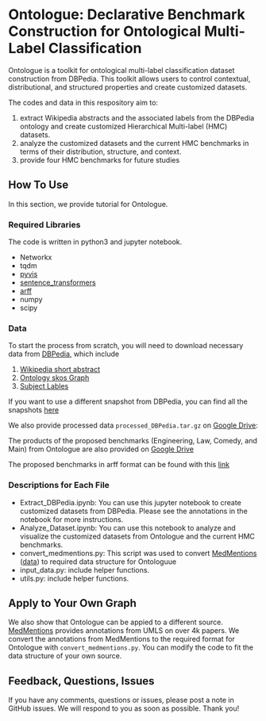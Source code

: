 # Ontologue: Declarative Benchmark Construction for Ontological Multi-Label Classification

Ontologue is a toolkit for ontological multi-label classification dataset construction from DBPedia. This toolkit allows users to control contextual, distributional, and structured properties and create customized datasets. 

The codes and data in this respository aim to:
1. extract Wikipedia abstracts and the associated labels from the DBPedia ontology and create customized Hierarchical Multi-label (HMC) datasets.
2. analyze the customized datasets and the current HMC benchmarks in terms of their distribution, structure, and context.
3. provide four HMC benchmarks for future studies

## How To Use

In this section, we provide tutorial for Ontologue.

### Required Libraries

The code is written in python3 and jupyter notebook.

- Networkx
- tqdm
- [pyvis](https://pyvis.readthedocs.io/en/latest/install.html)
- [sentence_transformers](https://www.sbert.net/)
- [arff](https://pypi.org/project/arff/)
- numpy
- scipy

### Data

To start the process from scratch, you will need to download necessary data from [DBPedia](https://databus.dbpedia.org/dbpedia/collections/dbpedia-snapshot-2021-09/), which include
1. [Wikipedia short abstract](https://databus.dbpedia.org/dbpedia/text/short-abstracts/2021.08.01/short-abstracts_lang=en.ttl.bz2)
2. [Ontology skos Graph](https://databus.dbpedia.org/dbpedia/generic/categories/2021.09.01/categories_lang=en_skos.ttl.bz2)
3. [Subject Lables](https://databus.dbpedia.org/dbpedia/generic/categories/2021.09.01/categories_lang=en_articles.ttl.bz2)

If you want to use a different snapshot from DBPedia, you can find all the snapshots [here](https://databus.dbpedia.org/dbpedia#!#collections)

We also provide processed data `processed_DBPedia.tar.gz` on [Google Drive](https://drive.google.com/drive/folders/1Y1QHfy6fEAxuz4XGhnNHxl130cGoXlZb?usp=sharing):

The products of the proposed benchmarks (Engineering, Law, Comedy, and Main) from Ontologue are also provided on [Google Drive](https://drive.google.com/drive/folders/1Y1QHfy6fEAxuz4XGhnNHxl130cGoXlZb?usp=sharing)

The proposed benchmarks in arff format can be found with this [link](https://drive.google.com/file/d/1UbCMNltGkN4Fbhs070duSzjTTyJFmPcb/view?usp=sharing)


### Descriptions for Each File

- Extract_DBPedia.ipynb: You can use this jupyter notebook to create customized datasets from DBPedia. Please see the annotations in the notebook for more instructions.
- Analyze_Dataset.ipynb: You can use this notebook to analyze and visualize the customized datasets from Ontologue and the current HMC benchmarks.
- convert_medmentions.py: This script was used to convert [MedMentions](https://github.com/chanzuckerberg/MedMentions) ([data](https://github.com/chanzuckerberg/MedMentions/tree/master/full)) to required data structure for Ontologuue
- input_data.py: include helper functions.
- utils.py: include helper functions.

## Apply to Your Own Graph

We also show that Ontologue can be appied to a different source. [MedMentions](https://github.com/chanzuckerberg/MedMentions) provides annotations from UMLS on over 4k papers. We convert the annotations from MedMentions to the required format for Ontologue with `convert_medmentions.py`. You can modify the code to fit the data structure of your own source. 

## Feedback, Questions, Issues
If you have any comments, questions or issues, please post a note in GitHub issues. We will respond to you as soon as possible. Thank you!





